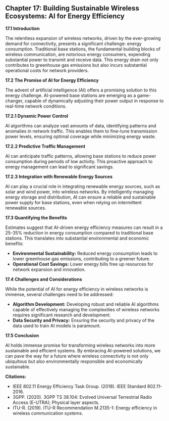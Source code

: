 ## Chapter 17: Building Sustainable Wireless Ecosystems: AI for Energy Efficiency

**17.1 Introduction**

The relentless expansion of wireless networks, driven by the ever-growing demand for connectivity, presents a significant challenge: energy consumption. Traditional base stations, the fundamental building blocks of wireless communication, are notorious energy consumers, expending substantial power to transmit and receive data. This energy drain not only contributes to greenhouse gas emissions but also incurs substantial operational costs for network providers.  

**17.2 The Promise of AI for Energy Efficiency**

The advent of artificial intelligence (AI) offers a promising solution to this energy challenge. AI-powered base stations are emerging as a game-changer, capable of dynamically adjusting their power output in response to real-time network conditions.  

**17.2.1 Dynamic Power Control**

AI algorithms can analyze vast amounts of data, identifying patterns and anomalies in network traffic. This enables them to fine-tune transmission power levels, ensuring optimal coverage while minimizing energy waste.  

**17.2.2 Predictive Traffic Management**

AI can anticipate traffic patterns, allowing base stations to reduce power consumption during periods of low activity. This proactive approach to energy management can lead to significant savings.

**17.2.3 Integration with Renewable Energy Sources**

AI can play a crucial role in integrating renewable energy sources, such as solar and wind power, into wireless networks. By intelligently managing energy storage and distribution, AI can ensure a reliable and sustainable power supply for base stations, even when relying on intermittent renewable sources.

**17.3 Quantifying the Benefits**

Estimates suggest that AI-driven energy efficiency measures can result in a 25-35% reduction in energy consumption compared to traditional base stations. This translates into substantial environmental and economic benefits:

* **Environmental Sustainability:** Reduced energy consumption leads to lower greenhouse gas emissions, contributing to a greener future.
* **Operational Cost Savings:** Lower energy bills free up resources for network expansion and innovation.

**17.4 Challenges and Considerations**

While the potential of AI for energy efficiency in wireless networks is immense, several challenges need to be addressed:

* **Algorithm Development:** Developing robust and reliable AI algorithms capable of effectively managing the complexities of wireless networks requires significant research and development.
* **Data Security and Privacy:** Ensuring the security and privacy of the data used to train AI models is paramount.

**17.5 Conclusion**

AI holds immense promise for transforming wireless networks into more sustainable and efficient systems. By embracing AI-powered solutions, we can pave the way for a future where wireless connectivity is not only ubiquitous but also environmentally responsible and economically sustainable.



**Citations:**

* IEEE 802.11 Energy Efficiency Task Group. (2018). IEEE Standard 802.11-2016.
* 3GPP. (2020). 3GPP TS 38.104: Evolved Universal Terrestrial Radio Access (E-UTRA); Physical layer aspects.
* ITU-R. (2019). ITU-R Recommendation M.2135-1: Energy efficiency in wireless communication systems.